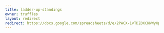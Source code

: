 ```yaml
---
title: ladder-up-standings
owner: truffles
layout: redirect
redirect: https://docs.google.com/spreadsheets/d/e/2PACX-1vTDZ0XCKNWyXpz9adPtD8qwSZMX6uqDvc0K-v-xcQJmYwurykXvBEFxbj0nFVmRUYr_sh6lShbbgV2d/pubhtml
---
```

